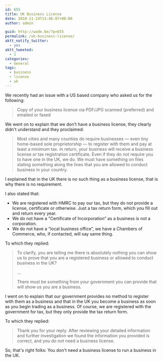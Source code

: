 ```yaml
---
id: 655
title: UK Business License
date: 2010-11-24T13:48:07+00:00
author: admin

guid: http://wade.be/?p=655
permalink: /uk-business-license/
aktt_notify_twitter:
  - yes
aktt_tweeted:
  - 1
categories:
  - General
tags:
  - business
  - license
  - uk
---
```

<p class="lead">
  We recently had an issue with a US based company who asked us for the following:
</p>

> Copy of your business license via PDF/JPG scanned (preferred) and emailed or faxed

We went on to explain that we don't have a business license, they clearly didn't understand and they proclaimed:<!--more-->

> Most cities and many counties do require businesses &#8212; even tiny home-based sole proprietorship &#8212; to register with them and pay at least a minimum tax. In return, your business will receive a business license or tax registration certificate. Even if they do not require you to have one in the UK, we do. We must have something on files stating something along the lines that you are allowed to conduct business in your country.

I explained that in the UK there is no such thing as a business license, that is why there is no requirement.

I also stated that:

  * We are registered with HMRC to pay our tax, but they do not provide a license, certificate or otherwise. Just a tax return form, which you fill out and return every year.
  * We do not have a &#8220;Certificate of Incorporation&#8221; as a business is not a corporation.
  * We do not have a &#8220;local business office&#8221;, we have a Chambers of Commerce, who, if contacted, will say same thing.

To which they replied:

> To clarify, you are telling me there is absolutely nothing you can show us to prove that you are a registered business or allowed to conduct business in the UK?
> 
> &#8230;
> 
> There must be something from your government you can provide that will show us you are a business.

I went on to explain that our government provides no method to register with them as a business and that in the UK you become a business as soon as you begin trading as a business. Of course, we are registered with the government for tax, but they only provide the tax return form.

To which they replied:

> Thank you for your reply. After reviewing your detailed information and further investigation we found the information you provided is correct, and you do not need a business license.

So, that's right folks: You don't need a business license to run a business in the UK.
